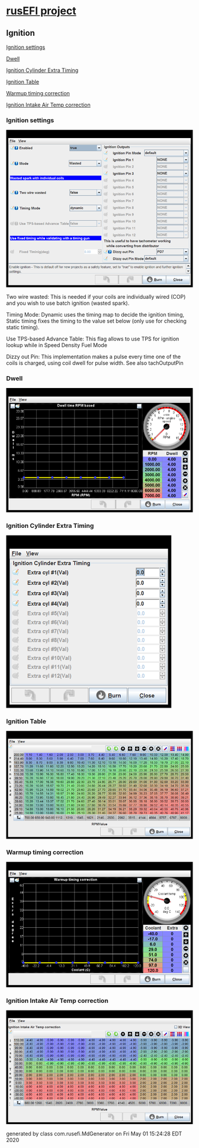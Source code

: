 # [rusEFI project](rusEFI-project)

## Ignition

[Ignition settings](#ignition-settings)

[Dwell](#dwell)

[Ignition Cylinder Extra Timing](#ignition-cylinder-extra-timing)

[Ignition Table](#ignition-table)

[Warmup timing correction](#warmup-timing-correction)

[Ignition Intake Air Temp correction](#ignition-intake-air-temp-correction)

### Ignition settings

![x](/Overview/TS_generated/dialog_Ignition_settings.png)

Two wire wasted: This is needed if your coils are individually wired (COP) and you wish to use batch ignition (wasted spark).

Timing Mode: Dynamic uses the timing map to decide the ignition timing, Static timing fixes the timing to the value set below (only use for checking static timing).

Use TPS-based Advance Table: This flag allows to use TPS for ignition lookup while in Speed Density Fuel Mode

Dizzy out Pin: This implementation makes a pulse every time one of the coils is charged, using coil dwell for pulse width. See also tachOutputPin

### Dwell

![x](/Overview/TS_generated/dialog_Dwell.png)

### Ignition Cylinder Extra Timing

![x](/Overview/TS_generated/dialog_Ignition_Cylinder_Extra_Timing.png)

### Ignition Table

![x](/Overview/TS_generated/dialog_Ignition_Table.png)

### Warmup timing correction

![x](/Overview/TS_generated/dialog_Warmup_timing_correction.png)

### Ignition Intake Air Temp correction

![x](/Overview/TS_generated/dialog_Ignition_Intake_Air_Temp_correction.png)

generated by class com.rusefi.MdGenerator on Fri May 01 15:24:28 EDT 2020
